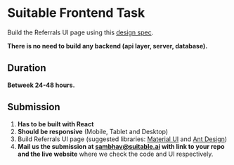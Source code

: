 # Suitable Frontend Task

Build the Referrals UI page using this [design spec](https://www.figma.com/proto/bDqEQ5WiwXMKTwAKmJxhqQ/Untitled?node-id=1%3A4&scaling=min-zoom&page-id=0%3A1).

**There is no need to build any backend (api layer, server, database).**

## Duration

**Betweek 24-48 hours.**

## Submission
1. **Has to be built with React**
2. **Should be responsive** (Mobile, Tablet and Desktop)
3. Build Referrals UI page (suggested libraries: [Material UI](https://material-ui.com/) and [Ant Design](https://ant.design/))
4. **Mail us the submission at sambhav@suitable.ai with link to your repo and the live website** where we check the code and UI respectively. 
